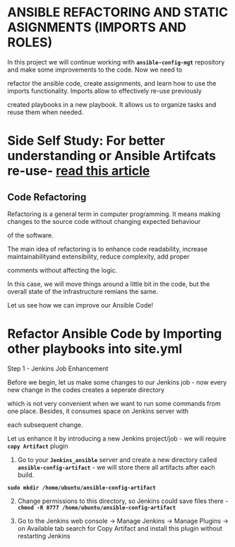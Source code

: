 # ANSIBLE REFACTORING AND STATIC ASIGNMENTS (IMPORTS AND ROLES)

In this project we will continue working with **`ansible-config-mgt`** repository and make some improvements to the code. Now we need to

refactor the ansible code, create assignments, and learn how to use the imports functionality. Imports allow to effectively re-use previously

created playbooks in a new playbook. It allows us to organize tasks and reuse them when needed.

# Side Self Study: For better understanding or Ansible Artifcats re-use- [read this article](https://docs.ansible.com/ansible/latest/user_guide/playbooks_reuse.html)

## Code Refactoring

Refactoring is a general term in computer programming. It means making changes to the source code without changing expected behaviour 

of the software.

The main idea of refactoring is to enhance code readability, increase maintainabilityand extensibility, reduce complexity, add proper 

comments without affecting the logic.

In this case, we will move things around a little bit in the code, but the overall state of the infrastructure remians the same.

Let us see how we can improve our Ansible Code!

# Refactor Ansible Code by Importing other playbooks into site.yml

Step 1 - Jenkins Job Enhancement

Before we begin, let us make some changes to our Jenkins job - now every new change in the codes creates a seperate directory

which is not very convenient when we want to run some commands from one place. Besides, it consumes space on Jenkins server with 

each subsequent change. 

Let us enhance it by introducing a new Jenkins project/job - we will require **`copy Artifact`** plugin

1. Go to your **`Jenkins_ansible`** server and create a new directory called **`ansible-config-artifact`** - we will store there all artifacts after each build.

**`sudo mkdir /home/ubuntu/ansible-config-artifact`**

2. Change permissions to this directory, so Jenkins could save files there - **`chmod -R 0777 /home/ubuntu/ansible-config-artifact`**

3. Go to the Jenkins web console -> Manage Jenkins -> Manage Plugins -> on Available tab search for Copy Artifact and install this plugin without restarting Jenkins